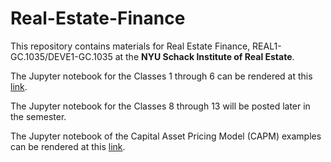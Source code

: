 # Real-Estate-Finance
This repository contains materials for Real Estate Finance, REAL1-GC.1035/DEVE1-GC.1035 at the **NYU Schack Institute of Real Estate**.

The Jupyter notebook for the Classes 1 through 6 can be rendered at this [link](https://nbviewer.org/github/thsavage/Real-Estate-Finance/blob/main/Classes%201%20through%206.ipynb).

The Jupyter notebook for the Classes 8 through 13 will be posted later in the semester.  

The Jupyter notebook of the Capital Asset Pricing Model (CAPM) examples can be rendered at this [link](https://nbviewer.org/github/thsavage/Real-Estate-Finance/blob/main/CAPM%20Examples.ipynb).
